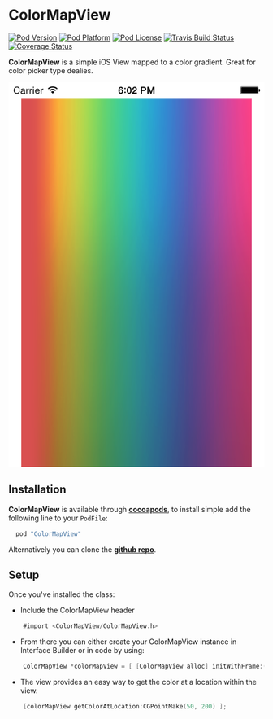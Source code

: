ColorMapView
===

[![Pod Version](http://img.shields.io/cocoapods/v/ColorMapView.svg?style=flat)](http://cocoadocs.org/docsets/ColorMapView/)
[![Pod Platform](http://img.shields.io/cocoapods/p/ColorMapView.svg?style=flat)](http://cocoadocs.org/docsets/ColorMapView/)
[![Pod License](http://img.shields.io/cocoapods/l/ColorMapView.svg?style=flat)](http://cocoadocs.org/docsets/ColorMapView/)
[![Travis Build Status](http://img.shields.io/travis/Adorkable/ColorMapView.svg?style=flat)](https://travis-ci.org/Adorkable/ColorMapView)
[![Coverage Status](https://coveralls.io/repos/Adorkable/ColorMapView/badge.svg?style=flat)](https://coveralls.io/r/Adorkable/ColorMapView?branch=feature%2FCodeCoverage)

**ColorMapView** is a simple iOS View mapped to a color gradient. Great for color picker type dealies.

![screenshot1](https://github.com/Adorkable/ColorMapView/blob/master/Screenshots/screenshot1.png?raw=true)

Installation
---
**ColorMapView** is available through **[cocoapods](http://cocoapods.org)**, to install simple add the following line to your `PodFile`:

``` ruby
  pod "ColorMapView"
```

Alternatively you can clone the **[github repo](https://github.com/Adorkable/ColorMapView)**.

Setup
---
Once you've installed the class:

* Include the ColorMapView header

``` objective-c
    #import <ColorMapView/ColorMapView.h>
```

* From there you can either create your ColorMapView instance in Interface Builder or in code by using:


``` objective-c
	ColorMapView *colorMapView = [ [ColorMapView alloc] initWithFrame:(CGRect)frame];
```

* The view provides an easy way to get the color at a location within the view.
``` objective-c
	[colorMapView getColorAtLocation:CGPointMake(50, 200) ];
```
